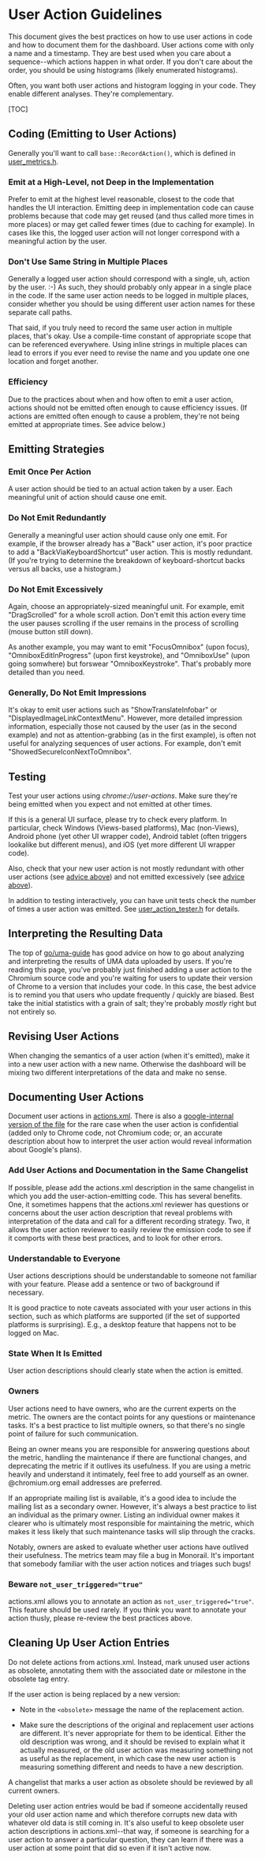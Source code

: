 # User Action Guidelines

This document gives the best practices on how to use user actions in code and
how to document them for the dashboard.  User actions come with only a name and
a timestamp.  They are best used when you care about a sequence--which actions
happen in what order.  If you don't care about the order, you should be using
histograms (likely enumerated histograms).

Often, you want both user actions and histogram logging in your code.  They
enable different analyses.  They're complementary.

[TOC]

## Coding (Emitting to User Actions)

Generally you'll want to call `base::RecordAction()`, which is defined in
[user_metrics.h](https://cs.chromium.org/chromium/src/base/metrics/user_metrics.h).


### Emit at a High-Level, not Deep in the Implementation

Prefer to emit at the highest level reasonable, closest to the code that handles
the UI interaction.  Emitting deep in implementation code can cause problems
because that code may get reused (and thus called more times in more places) or
may get called fewer times (due to caching for example).  In cases like this,
the logged user action will not longer correspond with a meaningful action by
the user.

### Don't Use Same String in Multiple Places

Generally a logged user action should correspond with a single, uh, action by
the user. :-) As such, they should probably only appear in a single place in the
code.  If the same user action needs to be logged in multiple places, consider
whether you should be using different user action names for these separate call
paths.

That said, if you truly need to record the same user action in multiple places,
that's okay.  Use a compile-time constant of appropriate scope that can be
referenced everywhere.  Using inline strings in multiple places can lead to
errors if you ever need to revise the name and you update one one location and
forget another.

### Efficiency

Due to the practices about when and how often to emit a user action, actions
should not be emitted often enough to cause efficiency issues.  (If actions are
emitted often enough to cause a problem, they're not being emitted at
appropriate times.  See advice below.)

## Emitting Strategies

### Emit Once Per Action

A user action should be tied to an actual action taken by a user.  Each
meaningful unit of action should cause one emit.

### Do Not Emit Redundantly

Generally a meaningful user action should cause only one emit.  For example, if
the browser already has a "Back" user action, it's poor practice to add a
"BackViaKeyboardShortcut" user action.  This is mostly redundant.  (If you're
trying to determine the breakdown of keyboard-shortcut backs versus all backs,
use a histogram.)

### Do Not Emit Excessively

Again, choose an appropriately-sized meaningful unit.  For example, emit
"DragScrolled" for a whole scroll action.  Don't emit this action every time the
user pauses scrolling if the user remains in the process of scrolling (mouse
button still down).

As another example, you may want to emit "FocusOmnibox" (upon focus),
"OmniboxEditInProgress" (upon first keystroke), and "OmniboxUse" (upon going
somwhere) but forswear "OmniboxKeystroke".  That's probably more detailed than
you need.

### Generally, Do Not Emit Impressions

It's okay to emit user actions such as "ShowTranslateInfobar" or
"DisplayedImageLinkContextMenu".  However, more detailed impression information,
especially those not caused by the user (as in the second example) and not as
attention-grabbing (as in the first example), is often not useful for analyzing
sequences of user actions.  For example, don't emit
"ShowedSecureIconNextToOmnibox".

## Testing

Test your user actions using *chrome://user-actions*.  Make sure they're being
emitted when you expect and not emitted at other times.

If this is a general UI surface, please try to check every platform.  In
particular, check Windows (Views-based platforms), Mac (non-Views), Android
phone (yet other UI wrapper code), Android tablet (often triggers lookalike but
different menus), and iOS (yet more different UI wrapper code).

Also, check that your new user action is not mostly redundant with other user
actions (see [advice above](#Do-Not-Emit-Redundantly)) and not emitted
excessively (see [advice above](#Do-Not-Emit-Excessively)).

In addition to testing interactively, you can have unit tests check the number
of times a user action was emitted.  See [user_action_tester.h](https://cs.chromium.org/chromium/src/base/test/metrics/user_action_tester.h)
for details.

## Interpreting the Resulting Data

The top of [go/uma-guide](http://go/uma-guide) has good advice on how to go
about analyzing and interpreting the results of UMA data uploaded by users.  If
you're reading this page, you've probably just finished adding a user action to
the Chromium source code and you're waiting for users to update their version of
Chrome to a version that includes your code.  In this case, the best advice is
to remind you that users who update frequently / quickly are biased.  Best take
the initial statistics with a grain of salt; they're probably *mostly* right but
not entirely so.

## Revising User Actions

When changing the semantics of a user action (when it's emitted), make it into
a new user action with a new name.  Otherwise the dashboard will be mixing two
different interpretations of the data and make no sense.

## Documenting User Actions

Document user actions in [actions.xml](./actions.xml).  There is also a
[google-internal version of the file](http://go/chrome-user-actions-internal)
for the rare case when the user action is confidential (added only to Chrome
code, not Chromium code; or, an accurate description about how to interpret the
user action would reveal information about Google's plans).

### Add User Actions and Documentation in the Same Changelist

If possible, please add the actions.xml description in the same changelist in
which you add the user-action-emitting code.  This has several benefits.  One,
it sometimes happens that the actions.xml reviewer has questions or concerns
about the user action description that reveal problems with interpretation of
the data and call for a different recording strategy.  Two, it allows the user
action reviewer to easily review the emission code to see if it comports with
these best practices, and to look for other errors.
 
### Understandable to Everyone

User actions descriptions should be understandable to someone not familiar with
your feature.  Please add a sentence or two of background if necessary.

It is good practice to note caveats associated with your user actions in this
section, such as which platforms are supported (if the set of supported
platforms is surprising).  E.g., a desktop feature that happens not to be logged
on Mac.

### State When It Is Emitted

User action descriptions should clearly state when the action is emitted.

### Owners

User actions need to have owners, who are the current experts on the metric. The
owners are the contact points for any questions or maintenance tasks. It's a
best practice to list multiple owners, so that there's no single point of
failure for such communication.

Being an owner means you are responsible for answering questions about the
metric, handling the maintenance if there are functional changes, and
deprecating the metric if it outlives its usefulness. If you are using a metric
heavily and understand it intimately, feel free to add yourself as an owner.
@chromium.org email addresses are preferred.

If an appropriate mailing list is available, it's a good idea to include the
mailing list as a secondary owner. However, it's always a best practice to list
an individual as the primary owner. Listing an individual owner makes it clearer
who is ultimately most responsible for maintaining the metric, which makes it
less likely that such maintenance tasks will slip through the cracks.

Notably, owners are asked to evaluate whether user actions have outlived their
usefulness. The metrics team may file a bug in Monorail. It's important that
somebody familiar with the user action notices and triages such bugs!

### Beware `not_user_triggered="true"`

actions.xml allows you to annotate an action as `not_user_triggered="true"`.  This
feature should be used rarely.  If you think you want to annotate your action
thusly, please re-review the best practices above.

## Cleaning Up User Action Entries

Do not delete actions from actions.xml.  Instead, mark unused user actions as
obsolete, annotating them with the associated date or milestone in the obsolete
tag entry.

If the user action is being replaced by a new version:

* Note in the `<obsolete>` message the name of the replacement action.

* Make sure the descriptions of the original and replacement user actions
  are different.  It's never appropriate for them to be identical.  Either
  the old description was wrong, and it should be revised to explain what
  it actually measured, or the old user action was measuring something not
  as useful as the replacement, in which case the new user action is
  measuring something different and needs to have a new description.

A changelist that marks a user action as obsolete should be reviewed by all
current owners.

Deleting user action entries would be bad if someone accidentally reused your
old user action name and which therefore corrupts new data with whatever old
data is still coming in.  It's also useful to keep obsolete user action
descriptions in actions.xml--that way, if someone is searching for a user action
to answer a particular question, they can learn if there was a user action at
some point that did so even if it isn't active now.
